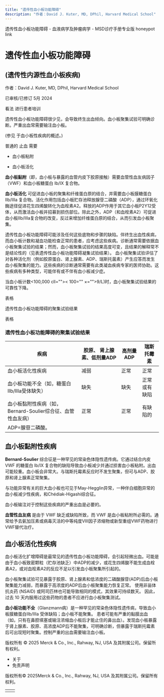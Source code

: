 ```yaml
---
title: "遗传性血小板功能障碍"
description: "作者：David J. Kuter, MD, DPhil, Harvard Medical School"
---
```


﻿遗传性血小板功能障碍 \- 血液病学及肿瘤病学 \- MSD诊疗手册专业版 honeypot link

# 遗传性血小板功能障碍

## (遗传性内源性血小板疾病)

作者：David J. Kuter, MD, DPhil, Harvard Medical School

已审核/已修订 5月 2024

看法 进行患者培训

遗传性血小板功能障碍很少见，会导致终生出血倾向。血小板聚集试验可明确诊断。严重出血常需要输注血小板。

(参见 于血小板性疾病的概述。)

普通的 止血 需要

- 血小板粘附

- 血小板活化


**血小板黏附**（即，血小板与暴露的血管内皮下胶原接触）需要血管性血友病因子（VWF）和血小板糖蛋白 Ib/IX 复合物。

**血小板活化** 可促进血小板的聚集和纤维蛋白原的结合，并需要血小板膜糖蛋白IIb/IIIa 复合物。活化作用包括血小板贮存池释放腺苷二磷酸（ADP），通过环氧化酶途径促进花生四烯酸转化为血栓素A2。释放的ADP作用于其它血小板P2Y12受体，从而激活血小板并招募到损伤部位。除此之外，ADP（和血栓素A2）可促进血小板IIb/IIIa复合物的改变，反过来增加纤维蛋白原的结合，从而引发血小板聚集。

遗传性血小板功能障碍可能涉及任何这些底物和步骤的缺陷。伴终生出血性疾病，而血小板计数和凝血功能检查正常的患者，应考虑这些疾病。诊断通常需要依据血小板聚集试验的结果；然而，血小板聚集试验的结果高度可变，且结果的解释常不是结论性的（见表遗传性血小板功能障碍凝集试验结果）。 血小板聚集试验评估了对各种活化剂（例如胶原蛋白、肾上腺素、ADP、瑞斯托菌素）产生应答而发生血小板聚集的能力。这些疾病的诊断通常需要有此类凝血疾病专家的医师协助。这些疾病有多种类型，可能伴有或不伴有血小板减少症。

当血小板计数<100,000 cll="">< 100="" ×="">9/L)时，血小板聚集试验结果的可靠性下降。

表格

遗传性血小板功能障碍的聚集试验结果

表格

### 遗传性血小板功能障碍的聚集试验结果

| 疾病 | 胶原、 肾上腺素、低剂量ADP | 高剂量ADP | 瑞斯托霉素 |
| --- | --- | --- | --- |
| 血小板活化性疾病 | 减弱 | 正常 | 正常 |
| 血小板功能不全（如，糖蛋白IIb/IIIa受体缺失） | 缺失 | 缺失 | 正常或有缺陷 |
| 血小板黏附性疾病（如，Bernard-Soulier综合征、血管性血友病） | 正常 | 正常 | 有缺陷的 |
| ADP=腺苷二磷酸。 |

## 血小板黏附性疾病

**Bernard-Soulier** 综合征是一种罕见的常染色体隐性遗传病。它通过结合内皮 VWF 的糖蛋白 Ib/IX 复合物的缺陷导致血小板减少并通过损害血小板粘附。出血可能较重。血小板会非常大。与瑞斯托霉素反应时不发生聚集，但可与ADP、胶原和肾上腺素正常聚集。

与功能异常有关的巨大血小板也可见于May-Hegglin异常，一种伴白细胞异常的血小板减少性疾病，和Chédiak-Higashi综合征。

血小板输注对于控制这些疾病的严重出血是必要的。

**血管性血友病** 是由于 VWF 缺乏或缺陷所致，而 VWF 是血小板粘附所必需的。通常给予去氨加压素或病毒灭活的中等纯度Ⅷ因子浓缩物或新型重组VWF药物进行VWF替代治疗。

## 血小板活化性疾病

血小板活化扩增障碍是最常见的遗传性血小板功能障碍，会引起轻微出血。可能是由于血小板致密颗粒（贮存池缺乏）中ADP的减少，或花生四烯酸不能生成血栓素A2，或对血栓素A2的反应不足以引发血小板聚集所引起的。

血小板聚集试验可见暴露于胶原、肾上腺素和低浓度的二磷酸腺苷(ADP)后血小板聚集能力减弱，而暴露于高浓度的ADP后血小板聚集能力恢复正常。 使用非甾体抗炎药 (NSAID) 或阿司匹林也可能导致相同的模式，其效果可持续数天。 因此，过去 10 天内服用过这些药物的患者不应进行血小板聚集测试。

**血小板功能不全**（Glanzmann病）是一种罕见的常染色体隐性遗传病，导致血小板膜糖蛋白IIb/IIIa 受体缺陷；血小板不能聚集。 患者可能有严重的黏膜出血（如，只有在鼻腔填塞或输注浓缩血小板后才能止住的鼻出血）。发现血小板暴露于肾上腺素、胶原、高浓度ADP后不能聚集，可明确诊断，但暴露于瑞斯托霉素后可出现短时聚集。控制严重的出血需要输注血小板。



版权所有 © 2025
Merck & Co., Inc., Rahway, NJ, USA 及其附属公司。保留所有权利。

- 关于
- 免责声明

版权所有© 2025Merck & Co., Inc., Rahway, NJ, USA 及其附属公司。保留所有权利。

|     |     |
| --- | --- |
|  |  |